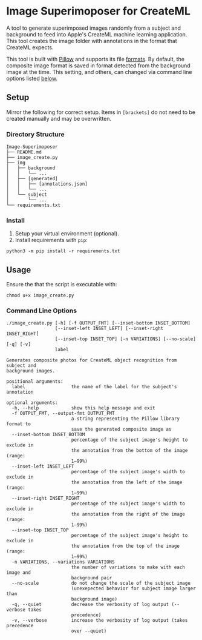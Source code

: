 # Image Superimoposer for CreateML

A tool to generate superimposed images randomly from a subject and background to feed into Apple's CreateML machine learning application.  This tool creates the image folder with annotations in the format that CreateML expects.

This tool is built with [Pillow](https://pypi.org/project/Pillow/) and supports its file [formats](https://pillow.readthedocs.io/en/stable/handbook/image-file-formats.html).  By default, the composite image format is saved in format detected from the background image at the time.  This setting, and others, can changed via command line options listed [below](#usage).

## Setup

Mirror the following for correct setup.  Items in `[brackets]` do not need to be created manually and may be overwritten.

### Directory Structure
```
Image-Superimoposer
├── README.md
├── image_create.py
├── img
│   ├── background
│   │   └── ...
│   ├── [generated]
│   │   ├── [annotations.json]
│   │   └── ...
│   └── subject
│       └── ...
└── requirements.txt
```

### Install
1. Setup your virtual environment (optional).
2. Install requirements with `pip`:
```shell
python3 -m pip install -r requirements.txt
```

## Usage

Ensure the that the script is executable with:
```shell
chmod u+x image_create.py
```

### Command Line Options

```
./image_create.py [-h] [-f OUTPUT_FMT] [--inset-bottom INSET_BOTTOM]
                  [--inset-left INSET_LEFT] [--inset-right INSET_RIGHT]
                  [--inset-top INSET_TOP] [-n VARIATIONS] [--no-scale] [-q] [-v]
                  label

Generates composite photos for CreateML object recognition from subject and
background images.

positional arguments:
  label                 the name of the label for the subject's annotation

optional arguments:
  -h, --help            show this help message and exit
  -f OUTPUT_FMT, --output-fmt OUTPUT_FMT
                        a string representing the Pillow library format to
                        save the generated composite image as
  --inset-bottom INSET_BOTTOM
                        percentage of the subject image's height to exclude in
                        the annotation from the bottom of the image (range:
                        1–99%)
  --inset-left INSET_LEFT
                        percentage of the subject image's width to exclude in
                        the annotation from the left of the image (range:
                        1–99%)
  --inset-right INSET_RIGHT
                        percentage of the subject image's width to exclude in
                        the annotation from the right of the image (range:
                        1–99%)
  --inset-top INSET_TOP
                        percentage of the subject image's height to exclude in
                        the annotation from the top of the image (range:
                        1–99%)
  -n VARIATIONS, --variations VARIATIONS
                        the number of variations to make with each image and
                        background pair
  --no-scale            do not change the scale of the subject image
                        (unexepected behavior for subject image larger than
                        background image)
  -q, --quiet           decrease the verbosity of log output (--verbose takes
                        precedence)
  -v, --verbose         increase the verbosity of log output (takes precedence
                        over --quiet)
```
